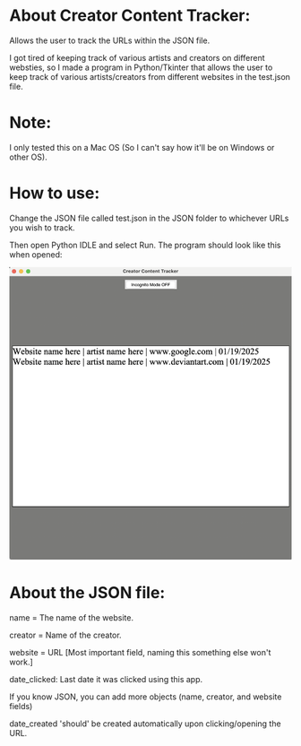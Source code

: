 # About Creator Content Tracker:
Allows the user to track the URLs within the JSON file.

I got tired of keeping track of various artists and creators on different websties, so I made a program in Python/Tkinter that allows the user to keep track of various artists/creators from different websites in the test.json file.

# Note:
I only tested this on a Mac OS (So I can't say how it'll be on Windows or other OS).

# How to use:
Change the JSON file called test.json in the JSON folder to whichever URLs you wish to track.

Then open Python IDLE and select Run. The program should look like this when opened:

![App Screenshot](Creator%20Content%20Tracker/Creator%20Content%20Tracker.png)

# About the JSON file:

name = The name of the website.

creator = Name of the creator.

website = URL [Most important field, naming this something else won't work.]

date_clicked: Last date it was clicked using this app.

If you know JSON, you can add more objects (name, creator, and website fields)

date_created 'should' be created automatically upon clicking/opening the URL.
